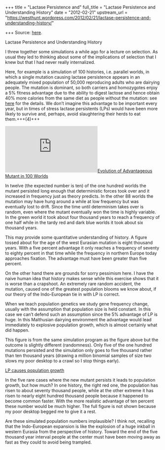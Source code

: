 +++
title = "Lactase Persistence and"
full_title = "Lactase Persistence and Understanding History"
date = "2012-02-21"
upstream_url = "https://westhunt.wordpress.com/2012/02/21/lactase-persistence-and-understanding-history/"

+++
Source: [here](https://westhunt.wordpress.com/2012/02/21/lactase-persistence-and-understanding-history/).

Lactase Persistence and Understanding History

I threw together some simulations a while ago for a lecture on
selection. As usual they led to thinking about some of the implications
of selection that I knew but that I had never really internalized.

Here, for example is a simulation of 100 histories, i.e. parallel
worlds, in which a single mutation causing lactase persistence appears
in an adequately mixed population of 50,000 reproducing adults who are
dairying people. The mutation is dominant, so both carriers and
homozygotes enjoy a 5% fitness advantage due to the ability to digest
lactose and hence obtain 40% more calories from the same diet as people
without the mutation: see
[here](https://westhunt.wordpress.com/2012/01/21/the-indo-european-advantage/ "The Indo-European Advantage")
for the details. We don’t imagine this advantage to be important every
year, but in times of stress lactase persistents (LPs) would have been
more likely to survive and, perhaps, avoid slaughtering their herds to
eat them.+++(4)+++

![](https://westhunt.files.wordpress.com/2012/02/lctnogrowth.pdf?w=640)[Evolution
of Advantageous Mutant in 100
Worlds](https://westhunt.files.wordpress.com/2012/02/lctnogrowth1.pdf)

In twelve (the expected number is ten) of the one hundred worlds the
mutant persisted long enough that deterministic forces took over and it
increased in frequency just as theory predicts. In the other 88 worlds
the mutation may have hung around a while at low frequency but was
eventually lost to drift. Since the time until determinism takes over is
random, even where the mutant eventually won the time is highly
variable. In the green world it took about four thousand years to reach
a frequency of one half while in the tardy red and dark blue worlds it
took about six thousand years.

This may provide some quantitative understanding of history. A figure
tossed about for the age of the west Eurasian mutation is eight thousand
years. With a five percent advantage it only reaches a frequency of
seventy to eighty percent in that time while the frequency in northern
Europe today approaches fixation. The advantage must have been greater
than five percent.

On the other hand there are grounds for sorry pessimism here. I have the
naive human idea that history makes sense while this exercise shows that
it is worse than a crapshoot. An extremely rare random accident, the
mutation, caused one of the greatest population blooms we know about, if
our theory of the Indo-European tie in with LP is correct.

When we teach population genetics we study gene frequency change,
usually with the assumption that population size is held constant. In
this case we can’t defend such an assumption since the 5% advantage of
LP is huge. In this Malthusian dairying environment the advantage would
lead immediately to explosive population growth, which is almost
certainly what did happen.

This figure is from the same simulation program as the figure above but
the outcome is slightly different (randomness). Only five of the one
hundred mutations persisted and the simulation only goes to five
thousand rather than ten thousand years (drawing a million binomial
samples of size two slows my poor desktop to a crawl so I stop things
early).

[LP causes population
growth](https://westhunt.files.wordpress.com/2012/02/lctwithgrowth.pdf)

In the five rare cases where the new mutant persists it leads to
population growth, but how much? In one history, the right red one, the
population has risen to about seventy thousand people, while at the
other extreme it has risen to nearly eight hundred thousand people
because it happened to become common faster. With the more realistic
advantage of ten percent these number would be much higher. The full
figure is not shown because my poor desktop begged me to give it a rest.

Are these simulated population numbers implausible? I think not,
recalling that the Indo-European expansion is like the explosion of a
huge inkball in western Eurasia from the perspective of history. Toward
the end of the five thousand year interval people at the center must
have been moving away as fast as they could to avoid being trampled.

